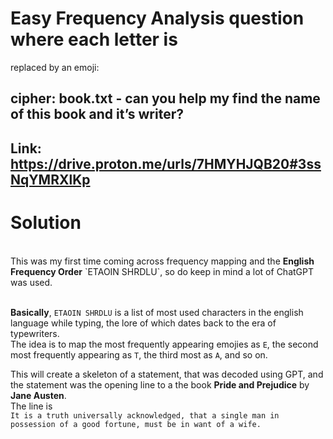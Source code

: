 # Easy Frequency Analysis question where each letter is
replaced by an emoji:
## cipher: book.txt - can you help my find the name of this book and it’s writer?
## Link: https://drive.proton.me/urls/7HMYHJQB20#3ssNqYMRXlKp

# Solution
<br>
This was my first time coming across frequency mapping and the <b>English Frequency Order</b> `ETAOIN SHRDLU`, so do keep in mind a lot of ChatGPT was used. 
<br><br>

**Basically**, `ETAOIN SHRDLU`  is a list of most used characters in the english language while typing, the lore of which dates back to the era of typewriters. 
<br>
The idea is to map the most frequently appearing emojies as `E`, the second most frequently appearing as `T`, the third most as `A`, and so on.

This will create a skeleton of a statement, that was decoded using GPT, and the statement was the opening line to a the book **Pride and Prejudice** by **Jane Austen**.
<br>
The line is <br>
`It is a truth universally acknowledged, that a single man in possession of a good fortune, must be in want of a wife.`
